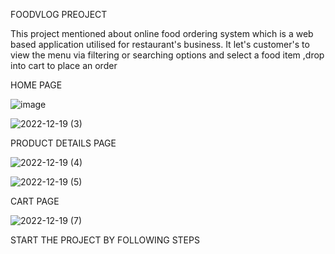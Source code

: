 FOODVLOG PREOJECT

This project mentioned about online food ordering system which is a web based application utilised for restaurant's business.
It let's customer's to view the menu via filtering or searching options and select a food item ,drop into cart to place an order



HOME PAGE

![image](https://user-images.githubusercontent.com/117254338/208491920-590b1d56-c538-4b63-92a7-e74861d95a56.png)

![2022-12-19 (3)](https://user-images.githubusercontent.com/117254338/208492494-1f407069-6c33-42c1-8642-62aae4490e17.png)



PRODUCT DETAILS PAGE

![2022-12-19 (4)](https://user-images.githubusercontent.com/117254338/208492813-b497cbec-2be4-4354-b522-c6dba0da2a31.png)

![2022-12-19 (5)](https://user-images.githubusercontent.com/117254338/208492829-783597d0-97c4-4f22-96c2-90406b831103.png)




CART PAGE

![2022-12-19 (7)](https://user-images.githubusercontent.com/117254338/208492902-a8ec4aa8-d3c1-4f56-a160-9ebcfca6631d.png)

START THE PROJECT BY FOLLOWING STEPS
